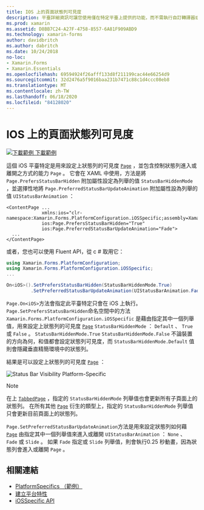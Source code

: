 ```yaml
---
title: IOS 上的頁面狀態列可見度
description: 平臺詳細資訊可讓您使用僅在特定平臺上提供的功能，而不需執行自訂轉譯器或效果。 本文說明如何使用 iOS 平臺特定的來設定頁面上狀態列的可見度。
ms.prod: xamarin
ms.assetid: D8BB7C24-A27F-4758-8557-6A81F909ABD9
ms.technology: xamarin-forms
author: davidbritch
ms.author: dabritch
ms.date: 10/24/2018
no-loc:
- Xamarin.Forms
- Xamarin.Essentials
ms.openlocfilehash: 69594924f26afff133d8f211199cac44e66254d9
ms.sourcegitcommit: 32d2476a5f9016baa231b7471c88c1d4ccc08eb8
ms.translationtype: MT
ms.contentlocale: zh-TW
ms.lasthandoff: 06/18/2020
ms.locfileid: "84128020"
---
```

# <a name="page-status-bar-visibility-on-ios"></a>IOS 上的頁面狀態列可見度

[![下載範例 ](~/media/shared/download.png) 下載範例](https://docs.microsoft.com/samples/xamarin/xamarin-forms-samples/userinterface-platformspecifics)

這個 iOS 平臺特定是用來設定上狀態列的可見度 [`Page`](xref:Xamarin.Forms.Page) ，並包含控制狀態列進入或離開之方式的能力 `Page` 。 它會在 XAML 中使用，方法是將 `Page.PrefersStatusBarHidden` 附加屬性設定為列舉的值 `StatusBarHiddenMode` ，並選擇性地將 `Page.PreferredStatusBarUpdateAnimation` 附加屬性設為列舉的值 `UIStatusBarAnimation` ：

```xaml
<ContentPage ...
             xmlns:ios="clr-namespace:Xamarin.Forms.PlatformConfiguration.iOSSpecific;assembly=Xamarin.Forms.Core"
             ios:Page.PrefersStatusBarHidden="True"
             ios:Page.PreferredStatusBarUpdateAnimation="Fade">
  ...
</ContentPage>
```

或者，您也可以使用 Fluent API，從 c # 取用它：

```csharp
using Xamarin.Forms.PlatformConfiguration;
using Xamarin.Forms.PlatformConfiguration.iOSSpecific;
...

On<iOS>().SetPrefersStatusBarHidden(StatusBarHiddenMode.True)
         .SetPreferredStatusBarUpdateAnimation(UIStatusBarAnimation.Fade);
```

`Page.On<iOS>`方法會指定此平臺特定只會在 iOS 上執行。 `Page.SetPrefersStatusBarHidden`命名空間中的方法 `Xamarin.Forms.PlatformConfiguration.iOSSpecific` 是藉由指定其中一個列舉值，用來設定上狀態列的可見度 [`Page`](xref:Xamarin.Forms.Page) `StatusBarHiddenMode` ： `Default` 、 `True` 或 `False` 。 `StatusBarHiddenMode.True` `StatusBarHiddenMode.False` 不論裝置的方向為何，和值都會設定狀態列可見度，而 `StatusBarHiddenMode.Default` 值則會隱藏垂直精簡環境中的狀態列。

結果是可以設定上狀態列的可見度 [`Page`](xref:Xamarin.Forms.Page) ：

![](page-status-bar-visibility-images/hide-status-bar.png "Status Bar Visibility Platform-Specific")

> [!NOTE]
> 在上 [`TabbedPage`](xref:Xamarin.Forms.TabbedPage) ，指定的 `StatusBarHiddenMode` 列舉值也會更新所有子頁面上的狀態列。 在所有其他 [`Page`](xref:Xamarin.Forms.Page) 衍生的類型上，指定的 `StatusBarHiddenMode` 列舉值只會更新目前頁面上的狀態列。

`Page.SetPreferredStatusBarUpdateAnimation`方法是用來設定狀態列如何藉 [`Page`](xref:Xamarin.Forms.Page) 由指定其中一個列舉值來進入或離開 `UIStatusBarAnimation` ： `None` 、 `Fade` 或 `Slide` 。 如果 `Fade` 指定或 `Slide` 列舉值，則會執行0.25 秒動畫，因為狀態列會進入或離開 `Page` 。

## <a name="related-links"></a>相關連結

- [PlatformSpecifics （範例）](https://docs.microsoft.com/samples/xamarin/xamarin-forms-samples/userinterface-platformspecifics)
- [建立平台特性](~/xamarin-forms/platform/platform-specifics/index.md#creating-platform-specifics)
- [iOSSpecific API](xref:Xamarin.Forms.PlatformConfiguration.iOSSpecific)
